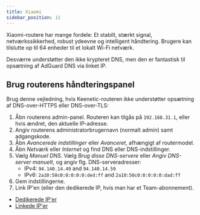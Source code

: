 ```yaml
---
title: Xiaomi
sidebar_position: 11
---
```


Xiaomi-routere har mange fordele: Et stabilt, stærkt signal, netværkssikkerhed, robust ydeevne og intelligent håndtering. Brugere kan tilslutte op til 64 enheder til et lokalt Wi-Fi netværk.

Desværre understøtter den ikke krypteret DNS, men den er fantastisk til opsætning af AdGuard DNS via linket IP.

## Brug routerens håndteringspanel

Brug denne vejledning, hvis Keenetic-routeren ikke understøtter opsætning af DNS-over-HTTPS eller DNS-over-TLS:

1. Åbn routerens admin-panel. Routeren kan tilgås på `192.168.31.1`, eller hvis ændret, den aktuelle IP-adresse.
2. Angiv routerens administratorbrugernavn (normalt admin) samt adgangskode.
3. Åbn _Avancerede indstillinger_ eller _Avanceret_, afhængigt af routermodel.
4. Åbn _Netværk_ eller _Internet_ og find DNS eller DNS-indstillinger.
5. Vælg _Manuel DNS_. Vælg _Brug disse DNS-servere_ eller _Angiv DNS-server manuelt_, og angiv flg. DNS-serveradresser:
   - IPv4: `94.140.14.49` and `94.140.14.59`
   - IPv6: `2a10:50c0:0:0:0:0:ded:ff` and `2a10:50c0:0:0:0:0:dad:ff`
6. Gem indstillingerne.
7. Link IP'en (eller den dedikerede IP, hvis man har et Team-abonnement).

- [Dedikerede IP'er](/private-dns/connect-devices/other-options/dedicated-ip.md)
- [Linkede IP'er](/private-dns/connect-devices/other-options/linked-ip.md)
